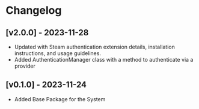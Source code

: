 # Changelog

## [v2.0.0] - 2023-11-28

- Updated with Steam authentication extension details, installation instructions, and usage guidelines.
- Added AuthenticationManager class with a method to authenticate via a provider

## [v0.1.0] - 2023-11-24

- Added Base Package for the System